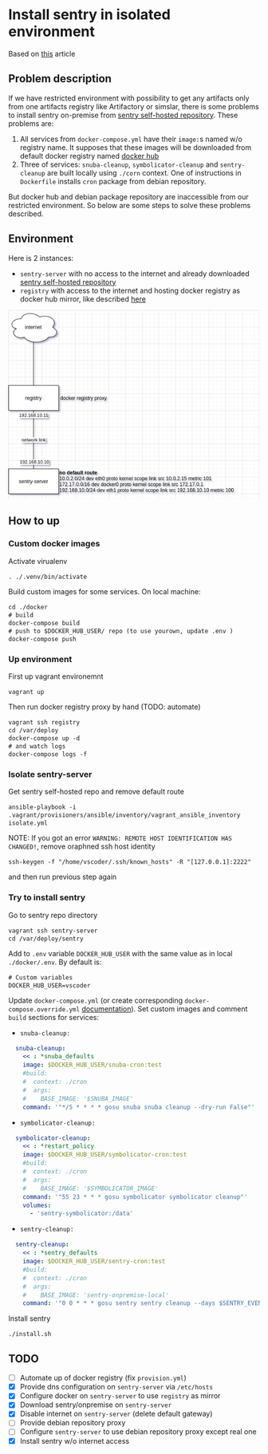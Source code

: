 # Install sentry in isolated environment

Based on [this](https://medium.com/@andrenit/docker-and-artifactory-as-a-registry-mirror-1365891b39c5) article

## Problem description

If we have restricted environment with possibility to get any artifacts only from one artifacts registry like Artifactory or simslar, there is some problems to install sentry on-premise from [sentry self-hosted repository](https://github.com/getsentry/onpremise). These problems are:
1. All services from `docker-compose.yml` have their `image:`s named w/o registry name. It supposes that these images will be downloaded from  default docker registry named [docker hub](https://hub.docker.com)
2. Three of services: `snuba-cleanup`, `symbolicator-cleanup` and `sentry-cleanup` are built locally using `./corn` context. One of instructions in `Dockerfile` installs `cron` package from debian repository.

But docker hub and debian package repository are inaccessible from our restricted environment. So below are some steps to solve these problems described.

## Environment

Here is 2 instances:
- `sentry-server` with no access to the internet and already downloaded [sentry self-hosted repository](https://github.com/getsentry/onpremise)
- `registry` with access to the internet and hosting docker registry as docker hub mirror, like described [here](https://docs.docker.com/registry/recipes/mirror/)

![scheme](scheme.png)

## How to up

### Custom docker images

Activate virualenv
```shell
. ./.venv/bin/activate
```
Build custom images for some services. On local machine:
```shell
cd ./docker
# build
docker-compose build
# push to $DOCKER_HUB_USER/ repo (to use yourown, update .env )
docker-compose push
```

### Up environment

First up vagrant environemnt
```shell
vagrant up
```

Then run docker registry proxy by hand (TODO: automate)
```shell
vagrant ssh registry
cd /var/deploy
docker-compose up -d
# and watch logs
docker-compose logs -f
```

### Isolate sentry-server

Get sentry self-hosted repo and remove default route
```shell
ansible-playbook -i .vagrant/provisioners/ansible/inventory/vagrant_ansible_inventory isolate.yml
```

NOTE: If you got an error `WARNING: REMOTE HOST IDENTIFICATION HAS CHANGED!`, remove oraphned ssh host identity
```shell
ssh-keygen -f "/home/vscoder/.ssh/known_hosts" -R "[127.0.0.1]:2222"
```
and then run previous step again

### Try to install sentry

Go to sentry repo directory
```shell
vagrant ssh sentry-server
cd /var/deploy/sentry
```

Add to `.env` variable `DOCKER_HUB_USER` with the same value as in local `./docker/.env`. By default is:
```shell
# Custom variables
DOCKER_HUB_USER=vscoder
```

Update `docker-compose.yml` (or create corresponding `docker-compose.override.yml` [documentation](https://docs.docker.com/compose/extends/)). Set custom images and comment `build` sections for services:
- `snuba-cleanup:`
```yaml
  snuba-cleanup:
    << : *snuba_defaults
    image: $DOCKER_HUB_USER/snuba-cron:test
    #build:
    #  context: ./cron
    #  args:
    #    BASE_IMAGE: '$SNUBA_IMAGE'
    command: '"*/5 * * * * gosu snuba snuba cleanup --dry-run False"'
```
- `symbolicator-cleanup:`
```yaml
  symbolicator-cleanup:
    << : *restart_policy
    image: $DOCKER_HUB_USER/symbolicator-cron:test
    #build:
    #  context: ./cron
    #  args:
    #    BASE_IMAGE: '$SYMBOLICATOR_IMAGE'
    command: '"55 23 * * * gosu symbolicator symbolicator cleanup"'
    volumes:
      - 'sentry-symbolicator:/data'
```
- `sentry-cleanup:`
```yaml
  sentry-cleanup:
    << : *sentry_defaults
    image: $DOCKER_HUB_USER/sentry-cron:test
    #build:
    #  context: ./cron
    #  args:
    #    BASE_IMAGE: 'sentry-onpremise-local'
    command: '"0 0 * * * gosu sentry sentry cleanup --days $SENTRY_EVENT_RETENTION_DAYS"'
```

Install sentry
```shell
./install.sh
```


## TODO

- [ ] Automate up of docker registry (fix `provision.yml`)
- [x] Provide dns configuration on `sentry-server` via `/etc/hosts`
- [x] Configure docker on `sentry-server` to use `registry` as mirror
- [x] Download sentry/onpremise on `sentry-server`
- [x] Disable internet on `sentry-server` (delete default gateway)
- [ ] Provide debian repository proxy
- [ ] Configure `sentry-server` to use debian repository proxy except real one
- [x] Install sentry w/o internet access
